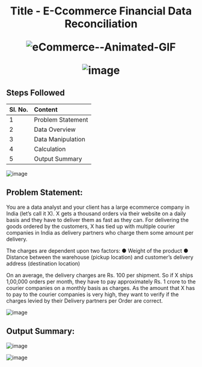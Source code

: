 <h1 align="center"> Title - E-Ccommerce Financial Data Reconciliation
  
![eCommerce--Animated-GIF](https://user-images.githubusercontent.com/107321295/214625991-bf00795a-7425-45c9-990e-de782167260a.gif)
  
![image](https://raw.githubusercontent.com/andreasbm/readme/master/assets/lines/rainbow.png)


## Steps Followed
| Sl. No. | Content         |  
|:--------|:-------------------------|
|    1    |  Problem Statement | 
|    2    |  Data Overview  | 
|    3    |  Data Manipulation | 
|    4    |  Calculation |
|    5    |  Output Summary |

![image](https://raw.githubusercontent.com/andreasbm/readme/master/assets/lines/rainbow.png)

## Problem Statement:
You are a data analyst and your client has a large ecommerce company in India (let’s call it X). X gets a thousand orders via their website on a daily basis and they have to deliver them as fast as they can. For delivering the goods ordered by the customers, X has tied up with multiple courier companies in India as delivery partners who charge them some amount per delivery.

The charges are dependent upon two factors:
● Weight of the product
● Distance between the warehouse (pickup location) and customer’s delivery address (destination location)

On an average, the delivery charges are Rs. 100 per shipment. So if X ships 1,00,000 orders per month, they have to pay approximately Rs. 1 crore to the courier companies on a monthly basis as charges. As the amount that X has to pay to the courier companies is very high, they want to verify if the charges levied by their Delivery partners per Order are correct.

![image](https://raw.githubusercontent.com/andreasbm/readme/master/assets/lines/rainbow.png)

## Output Summary:
![image](https://user-images.githubusercontent.com/107321295/214621712-8c8d4066-77c5-409d-b468-0b721d3652ae.png)

![image](https://raw.githubusercontent.com/andreasbm/readme/master/assets/lines/rainbow.png)
